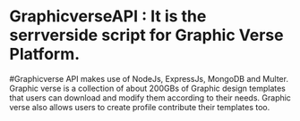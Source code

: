 # GraphicverseAPI : It is the serrverside script for Graphic Verse Platform.
#Graphicverse API makes use of NodeJs, ExpressJs, MongoDB and Multer.
Graphic verse is a collection of about 200GBs of Graphic design templates that users can download and modify them according to their needs. Graphic verse also allows users to create profile contribute their templates too.

